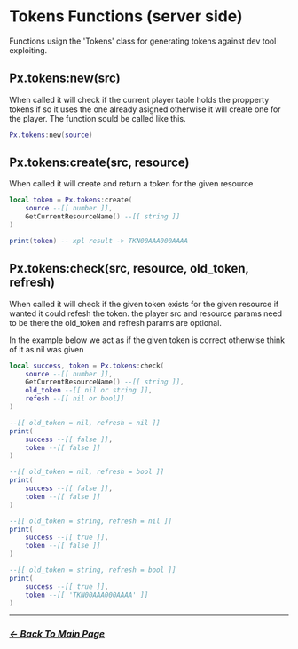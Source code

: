 # Tokens Functions (server side)
Functions usign the 'Tokens' class for generating tokens against dev tool exploiting.

## Px.tokens:new(src)
When called it will check if the current player table holds the propperty tokens if so it uses the one already asigned otherwise it will create one for the player. The function sould be called like this.

```lua
Px.tokens:new(source)
```

## Px.tokens:create(src, resource)
When called it will create and return a token for the given resource

```lua
local token = Px.tokens:create(
    source --[[ number ]],
    GetCurrentResourceName() --[[ string ]]
)

print(token) -- xpl result -> TKN00AAA000AAAA
```

## Px.tokens:check(src, resource, old_token, refresh)
When called it will check if the given token exists for the given resource if wanted it could refesh the token. the player src and resource params need to be there the old_token and refresh params are optional.

In the example below we act as if the given token is correct otherwise think of it as nil was given
```lua
local success, token = Px.tokens:check(
    source --[[ number ]],
    GetCurrentResourceName() --[[ string ]],
    old_token --[[ nil or string ]],
    refesh --[[ nil or bool]]
)

--[[ old_token = nil, refresh = nil ]]
print(
    success --[[ false ]],
    token --[[ false ]]
) 

--[[ old_token = nil, refresh = bool ]]
print(
    success --[[ false ]],
    token --[[ false ]]
)

--[[ old_token = string, refresh = nil ]]
print(
    success --[[ true ]],
    token --[[ false ]]
)

--[[ old_token = string, refresh = bool ]]
print(
    success --[[ true ]],
    token --[[ 'TKN00AAA000AAAA' ]]
)
```

<hr>

### [_*<- Back To Main Page*_](https://github.com/5Pixel-FiveM/px-base#documentation-refrences)